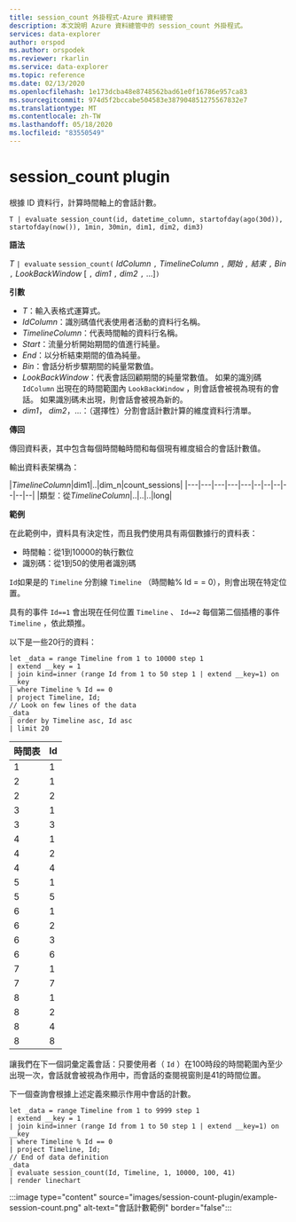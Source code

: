 ```yaml
---
title: session_count 外掛程式-Azure 資料總管
description: 本文說明 Azure 資料總管中的 session_count 外掛程式。
services: data-explorer
author: orspod
ms.author: orspodek
ms.reviewer: rkarlin
ms.service: data-explorer
ms.topic: reference
ms.date: 02/13/2020
ms.openlocfilehash: 1e173dcba48e8748562bad61e0f16786e957ca83
ms.sourcegitcommit: 974d5f2bccabe504583e387904851275567832e7
ms.translationtype: MT
ms.contentlocale: zh-TW
ms.lasthandoff: 05/18/2020
ms.locfileid: "83550549"
---
```

# <a name="session_count-plugin"></a>session_count plugin

根據 ID 資料行，計算時間軸上的會話計數。

```kusto
T | evaluate session_count(id, datetime_column, startofday(ago(30d)), startofday(now()), 1min, 30min, dim1, dim2, dim3)
```

**語法**

*T* `| evaluate` `session_count(` *IdColumn* `,` *TimelineColumn* `,` *開始* `,` *結束* `,` *Bin* `,` *LookBackWindow* [ `,` *dim1* `,` *dim2* `,` ...]`)`

**引數**

* *T*：輸入表格式運算式。
* *IdColumn*：識別碼值代表使用者活動的資料行名稱。 
* *TimelineColumn*：代表時間軸的資料行名稱。
* *Start*：流量分析開始期間的值進行純量。
* *End*：以分析結束期間的值為純量。
* *Bin*：會話分析步驟期間的純量常數值。
* *LookBackWindow*：代表會話回顧期間的純量常數值。 如果的識別碼 `IdColumn` 出現在的時間範圍內 `LookBackWindow` ，則會話會被視為現有的會話。 如果識別碼未出現，則會話會被視為新的。
* *dim1*， *dim2*，...：（選擇性）分割會話計數計算的維度資料行清單。

**傳回**

傳回資料表，其中包含每個時間軸時間和每個現有維度組合的會話計數值。

輸出資料表架構為：

|*TimelineColumn*|dim1|..|dim_n|count_sessions|
|---|---|---|---|---|--|--|--|--|--|--|
|類型：從*TimelineColumn*|..|..|..|long|


**範例**

在此範例中，資料具有決定性，而且我們使用具有兩個數據行的資料表：
- 時間軸：從1到10000的執行數位
- 識別碼：從1到50的使用者識別碼

`Id`如果是的 `Timeline` 分割線 `Timeline` （時間軸% Id = = 0），則會出現在特定位置。

具有的事件 `Id==1` 會出現在任何位置 `Timeline` 、 `Id==2` 每個第二個插槽的事件 `Timeline` ，依此類推。

以下是一些20行的資料：

<!-- csl: https://help.kusto.windows.net/Samples -->
```kusto
let _data = range Timeline from 1 to 10000 step 1
| extend __key = 1
| join kind=inner (range Id from 1 to 50 step 1 | extend __key=1) on __key
| where Timeline % Id == 0
| project Timeline, Id;
// Look on few lines of the data
_data
| order by Timeline asc, Id asc
| limit 20
```

|時間表|Id|
|---|---|
|1|1|
|2|1|
|2|2|
|3|1|
|3|3|
|4|1|
|4|2|
|4|4|
|5|1|
|5|5|
|6|1|
|6|2|
|6|3|
|6|6|
|7|1|
|7|7|
|8|1|
|8|2|
|8|4|
|8|8|

讓我們在下一個詞彙定義會話：只要使用者（ `Id` ）在100時段的時間範圍內至少出現一次，會話就會被視為作用中，而會話的查閱視窗則是41的時間位置。

下一個查詢會根據上述定義來顯示作用中會話的計數。

<!-- csl: https://help.kusto.windows.net/Samples -->
```kusto
let _data = range Timeline from 1 to 9999 step 1
| extend __key = 1
| join kind=inner (range Id from 1 to 50 step 1 | extend __key=1) on __key
| where Timeline % Id == 0
| project Timeline, Id;
// End of data definition
_data
| evaluate session_count(Id, Timeline, 1, 10000, 100, 41)
| render linechart 
```

:::image type="content" source="images/session-count-plugin/example-session-count.png" alt-text="會話計數範例" border="false":::

